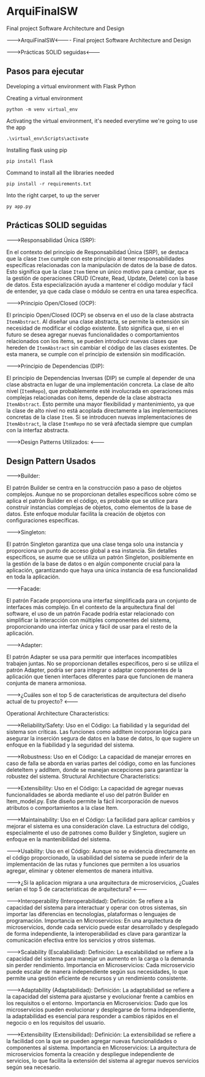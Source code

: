 # ArquiFinalSW
Final project Software Architecture and Design


--->ArquiFinalSW<----
Final project Software Architecture and Design

--->Prácticas SOLID seguidas<---

## Pasos para ejecutar

Developing a virtual environment with Flask Python

Creating a virtual environment

 	python -m venv virtual_env

Activating the virtual environment, it's needed everytime we're going to use the app

 	.\virtual_env\Scripts\activate

Installing flask using pip

 	pip install flask

Command to install all the libraries needed

 	pip install -r requirements.txt

Into the right carpet, to up the server

 	py app.py

## Prácticas SOLID seguidas


--->Responsabilidad Única (SRP):

En el contexto del principio de Responsabilidad Única (SRP), 
se destaca que la clase `Item` cumple con este principio al tener responsabilidades específicas 
relacionadas con la manipulación de datos de la base de datos. 
Esto significa que la clase `Item` tiene un único motivo para cambiar, 
que es la gestión de operaciones CRUD (Create, Read, Update, Delete) con la base de datos. 
Esta especialización ayuda a mantener el código modular y fácil de entender,
ya que cada clase o módulo se centra en una tarea específica.

--->Principio Open/Closed (OCP):

El principio Open/Closed (OCP) se observa en el uso de la clase abstracta `ItemAbstract`. 
Al diseñar una clase abstracta, se permite la extensión sin necesidad de modificar el código existente. 
Esto significa que, si en el futuro se desea agregar nuevas funcionalidades o comportamientos relacionados con los ítems, 
se pueden introducir nuevas clases que hereden de `ItemAbstract` sin cambiar el código de las clases existentes. De esta manera, 
se cumple con el principio de extensión sin modificación.

--->Principio de Dependencias (DIP):

El principio de Dependencias Inversas (DIP) se cumple al depender de una clase abstracta en lugar de una implementación concreta. 
La clase de alto nivel (`ItemRepo`), que probablemente esté involucrada en operaciones más complejas relacionadas con ítems,
depende de la clase abstracta `ItemAbstract`. Esto permite una mayor flexibilidad y mantenimiento, 
ya que la clase de alto nivel no está acoplada directamente a las implementaciones concretas de la clase `Item`. 
Si se introducen nuevas implementaciones de `ItemAbstract`, la clase `ItemRepo` no se verá afectada siempre que cumplan con la interfaz abstracta.

--->Design Patterns Utilizados: <---

## Design Pattern Usados

--->Builder:

El patrón Builder se centra en la construcción paso a paso de objetos complejos. 
Aunque no se proporcionan detalles específicos sobre cómo se aplica el patrón Builder en el código, 
es probable que se utilice para construir instancias complejas de objetos, como elementos de la base de datos. 
Este enfoque modular facilita la creación de objetos con configuraciones específicas.

--->Singleton:

El patrón Singleton garantiza que una clase tenga solo una instancia y 
proporciona un punto de acceso global a esa instancia. Sin detalles específicos, se asume que se utiliza un patrón Singleton, 
posiblemente en la gestión de la base de datos o en algún componente crucial para la aplicación, 
garantizando que haya una única instancia de esa funcionalidad en toda la aplicación.

--->Facade:

El patrón Facade proporciona una interfaz simplificada para un conjunto de interfaces más complejo. 
En el contexto de la arquitectura final del software, el uso de un patrón Facade podría estar relacionado con 
simplificar la interacción con múltiples componentes del sistema, proporcionando una interfaz única y fácil de usar para el resto de la aplicación.

--->Adapter:

El patrón Adapter se usa para permitir que interfaces incompatibles trabajen juntas. 
No se proporcionan detalles específicos, pero si se utiliza el patrón Adapter, 
podría ser para integrar o adaptar componentes de la aplicación que tienen interfaces diferentes para que
funcionen de manera conjunta de manera armoniosa.

--->¿Cuáles son el top 5 de caracteristicas de arquitectura del diseño actual de tu proyecto? <---

Operational Architecture Characteristics:

--->Reliability/Safety:
Uso en el Código: La fiabilidad y la seguridad del sistema son críticas. 
Las funciones como addItem incorporan lógica para asegurar la inserción segura de datos en la base de datos, 
lo que sugiere un enfoque en la fiabilidad y la seguridad del sistema.

--->Robustness:
Uso en el Código: La capacidad de manejar errores en caso de falla se aborda en varias partes del código, 
como en las funciones deleteItem y addItem, donde se manejan excepciones para garantizar la robustez del sistema.
Structural Architecture Characteristics:

--->Extensibility:
Uso en el Código: La capacidad de agregar nuevas funcionalidades se aborda mediante el uso del patrón Builder en Item_model.py. 
Este diseño permite la fácil incorporación de nuevos atributos o comportamientos a la clase Item.

--->Maintainability:
Uso en el Código: La facilidad para aplicar cambios y mejorar el sistema es una consideración clave. 
La estructura del código, especialmente el uso de patrones como Builder y Singleton, sugiere un enfoque en la mantenibilidad del sistema.

--->Usability:
Uso en el Código: Aunque no se evidencia directamente en el código proporcionado, 
la usabilidad del sistema se puede inferir de la implementación de las rutas y funciones que permiten a los usuarios agregar,
eliminar y obtener elementos de manera intuitiva.


--->¿Si la aplicacion migrara a una arquitectura de microservicios, ¿Cuales serian el top 5 de caracteristicas de arquitectura? <---

--->Interoperability (Interoperabilidad):
Definición: Se refiere a la capacidad del sistema para interactuar y operar con otros sistemas, 
sin importar las diferencias en tecnologías, plataformas o lenguajes de programación.
Importancia en Microservicios: En una arquitectura de microservicios,
donde cada servicio puede estar desarrollado y desplegado de forma independiente, 
la interoperabilidad es clave para garantizar la comunicación efectiva entre los servicios y otros sistemas.

--->Scalability (Escalabilidad):
Definición: La escalabilidad se refiere a la capacidad del sistema para manejar un aumento en la carga o la demanda sin perder rendimiento.
Importancia en Microservicios: Cada microservicio puede escalar de manera independiente según sus necesidades, 
lo que permite una gestión eficiente de recursos y un rendimiento consistente.


--->Adaptability (Adaptabilidad):
Definición: La adaptabilidad se refiere a la capacidad del sistema para ajustarse y evolucionar frente a cambios en los requisitos o el entorno.
Importancia en Microservicios: Dado que los microservicios pueden evolucionar y desplegarse de forma independiente, 
la adaptabilidad es esencial para responder a cambios rápidos en el negocio o en los requisitos del usuario.

--->Extensibility (Extensibilidad):
Definición: La extensibilidad se refiere a la facilidad con la que se pueden agregar nuevas funcionalidades o componentes al sistema.
Importancia en Microservicios: La arquitectura de microservicios fomenta la creación y despliegue independiente de servicios,
lo que facilita la extensión del sistema al agregar nuevos servicios según sea necesario.

